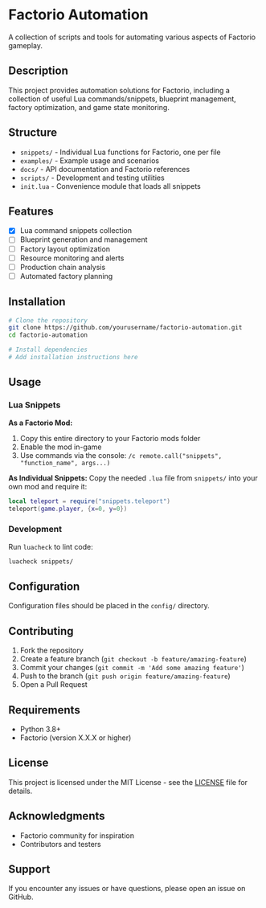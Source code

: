 # Factorio Automation

A collection of scripts and tools for automating various aspects of Factorio gameplay.

## Description

This project provides automation solutions for Factorio, including a collection of useful Lua commands/snippets, blueprint management, factory optimization, and game state monitoring.

## Structure

- `snippets/` - Individual Lua functions for Factorio, one per file
- `examples/` - Example usage and scenarios
- `docs/` - API documentation and Factorio references
- `scripts/` - Development and testing utilities
- `init.lua` - Convenience module that loads all snippets

## Features

- [x] Lua command snippets collection
- [ ] Blueprint generation and management
- [ ] Factory layout optimization
- [ ] Resource monitoring and alerts
- [ ] Production chain analysis
- [ ] Automated factory planning

## Installation

```bash
# Clone the repository
git clone https://github.com/yourusername/factorio-automation.git
cd factorio-automation

# Install dependencies
# Add installation instructions here
```

## Usage

### Lua Snippets

**As a Factorio Mod:**
1. Copy this entire directory to your Factorio mods folder
2. Enable the mod in-game
3. Use commands via the console: `/c remote.call("snippets", "function_name", args...)`

**As Individual Snippets:**
Copy the needed `.lua` file from `snippets/` into your own mod and require it:
```lua
local teleport = require("snippets.teleport")
teleport(game.player, {x=0, y=0})
```

### Development
Run `luacheck` to lint code:
```bash
luacheck snippets/
```

## Configuration

Configuration files should be placed in the `config/` directory.

## Contributing

1. Fork the repository
2. Create a feature branch (`git checkout -b feature/amazing-feature`)
3. Commit your changes (`git commit -m 'Add some amazing feature'`)
4. Push to the branch (`git push origin feature/amazing-feature`)
5. Open a Pull Request

## Requirements

- Python 3.8+
- Factorio (version X.X.X or higher)

## License

This project is licensed under the MIT License - see the [LICENSE](LICENSE) file for details.

## Acknowledgments

- Factorio community for inspiration
- Contributors and testers

## Support

If you encounter any issues or have questions, please open an issue on GitHub.
